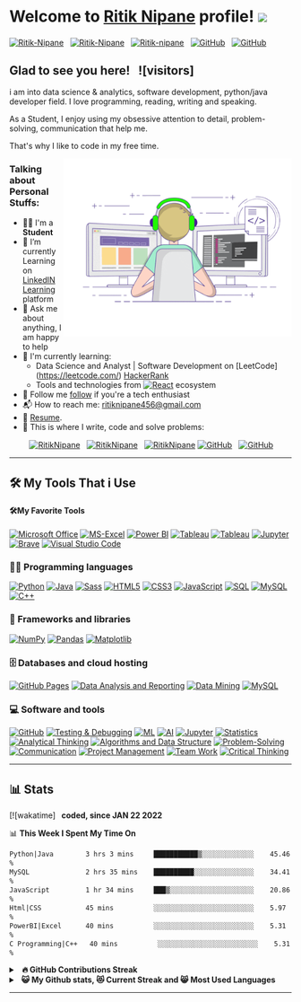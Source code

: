 # Welcome to [Ritik Nipane](https://github.com/RitzyKingS) profile! <a href="https://github.com/RitzyKingS"><img src="https://media.giphy.com/media/hvRJCLFzcasrR4ia7z/giphy.gif" width="25px"></a>

<a href="https://www.linkedin.com/in/ritik-nipane-70ab4b1a6/" target="_blank"><img align="center" src="https://raw.githubusercontent.com/rahuldkjain/github-profile-readme-generator/master/src/images/icons/Social/linked-in-alt.svg" alt="Ritik-Nipane" height="30" width="40" /></a>
&nbsp;
<a href="https://twitter.com/RitzyKings_007" target="_blank"><img align="center" src="https://raw.githubusercontent.com/rahuldkjain/github-profile-readme-generator/master/src/images/icons/Social/twitter.svg" alt="Ritik-Nipane" height="30" width="40" /></a>
&nbsp;
<a href="https://www.instagram.com/ritzykings_007/?igshid=OGQ5ZDc2ODk2ZA%3D%3D" target="_blank"><img align="center" src="https://raw.githubusercontent.com/rahuldkjain/github-profile-readme-generator/master/src/images/icons/Social/instagram.svg" alt="Ritik-nipane" height="30" width="40" /></a>
&nbsp;
<a href="https://github.com/RitzyKingS" target="_blank"><img align="center" src="https://img.icons8.com/?size=50&id=12599&format=png" alt="GitHub" height="30" width="30" /></a>
&nbsp;
<a href="https://github.com/RitzyKingS" target="_blank"><img align="center" src="https://img.icons8.com/?size=80&id=9eK5RgdglDbA&format=png" alt="GitHub" height="30" width="30" /></a>
&nbsp;


## Glad to see you here! &nbsp; ![visitors]

i am into data science & analytics, software development, python/java developer field. I love programming, reading, writing and speaking.

As a Student, I enjoy using my obsessive attention to detail, problem-solving, communication that help me.

That's why I like to code in my free time.

<img align="right" alt="GIF" src="./coding.gif" width="408" height="318" />


### Talking about Personal Stuffs:

- 👨‍🎓 I'm a **Student**
- 🔭 I’m currently Learning on [LinkedIN Learning](https://learning.linkedin.com/cx/get-started?src=go-pa&trk=sem-ga_campid.9764329640_asid.102279866120_crid.428931010987_kw.linkedin%20learning_d.c_tid.kwd-310582843911_n.g_mt.e_geo.9300687&mcid=6841855808129646768&cid=&gclid=CjwKCAjws9ipBhB1EiwAccEi1IQ63mc9qetAdIPnsQpeqvStG9bGFaEQNvP95UsM_oLOCMB-sO5gDxoCdjoQAvD_BwE&gclsrc=aw.ds) platform
- 💬 Ask me about anything, I am happy to help
- 🌱 I'm currently learning:
  - Data Science and Analyst | Software Development on [LeetCode] (https://leetcode.com/) [HackerRank](https://www.hackerrank.com/)
  - Tools and technologies from <a href="#"><img alt="React" src="https://img.shields.io/badge/Microsoft%20Office-D83B01.svg?logo=microsoft-office&logoColor=white"></a> ecosystem
- 👯 Follow me [follow](https://github.com/RitzyKingS) if you're a tech enthusiast
- 📬 How to reach me: [ritiknipane456@gmail.com](mailto:ritiknipane456@gmail.com)
- 📝 [Resume](https://ritzykings.github.io/Portfolio/elements.html).
- 💪 This is where I write, code and solve problems:

&nbsp;&nbsp;&nbsp;&nbsp;&nbsp;&nbsp;&nbsp;&nbsp;
<a href="https://github.com/RitzyKingS" target="_blank"><img align="center" src="https://raw.githubusercontent.com/rahuldkjain/github-profile-readme-generator/master/src/images/icons/Social/github.svg" alt="RitikNipane" height="30" width="40" /></a>
&nbsp;
<a href="https://leetcode.com" target="_blank"><img align="center" src="https://raw.githubusercontent.com/rahuldkjain/github-profile-readme-generator/master/src/images/icons/Social/leet-code.svg" alt="RitikNipane" height="30" width="40" /></a>
&nbsp;
<a href="https://www.hackerrank.com/" target="_blank"><img align="center" src="https://raw.githubusercontent.com/rahuldkjain/github-profile-readme-generator/master/src/images/icons/Social/hackerrank.svg" alt="RitikNipane" height="30" width="40" /></a>
<a href="https://github.com/RitzyKingS" target="_blank"><img align="center" src="https://img.icons8.com/?size=50&id=12599&format=png" alt="GitHub" height="30" width="30" /></a>
&nbsp;
<a href="https://github.com/RitzyKingS" target="_blank"><img align="center" src="https://img.icons8.com/?size=80&id=9eK5RgdglDbA&format=png" alt="GitHub" height="30" width="30" /></a>
&nbsp;

---

## 🛠️ My Tools That i Use

#### 🛠️My Favorite Tools
<p>
    <a href="#"><img alt="Microsoft Office" src="https://img.shields.io/badge/Microsoft%20Office-D83B01.svg?logo=microsoft-office&logoColor=white"></a>
    <a href="#"><img alt="MS-Excel" src="https://img.shields.io/badge/MS-Excel-217346.svg?logo=microsoft-excel&logoColor=white"></a>
    <a href="#"><img alt="Power BI" src="https://img.shields.io/badge/Power%20BI-F2C811.svg?logo=power-bi&logoColor=white"></a>
    <a href="#"><img alt="Tableau" src="https://img.shields.io/badge/Tableau-E97627.svg?logo=tableau&logoColor=white"></a>
    <a href="#"><img alt="Tableau" src="https://img.shields.io/badge/Tableau-E97627.svg?logo=tableau&logoColor=white"></a>
    <a href="#"><img alt="Jupyter" src="https://img.shields.io/badge/Jupyter-F37626.svg?logo=jupyter&logoColor=white"></a>
    <a href="#"><img alt="Brave" src="https://img.shields.io/badge/Brave-FB542B.svg?logo=brave&logoColor=white"></a>
    <a href="#"><img alt="Visual Studio Code" src="https://img.shields.io/badge/VS%20Code-0078d7.svg?logo=visual-studio-code&logoColor=white"></a>
</p>

### 👨‍💻 Programming languages

<p>
    <a href="#"><img alt="Python" src="https://img.shields.io/badge/Python-3776AB.svg?logo=python&logoColor=white"></a>
    <a href="#"><img alt="Java" src="https://img.shields.io/badge/Java-007396.svg?logo=java&logoColor=white"></a>
    <a href="#"><img alt="Sass" src="https://img.shields.io/badge/Sass-CC6699.svg?logo=sass&logoColor=white"></a>
    <a href="#"><img alt="HTML5" src="https://img.shields.io/badge/HTML5-E34F26.svg?logo=html5&logoColor=white"></a>
    <a href="#"><img alt="CSS3" src="https://img.shields.io/badge/CSS3-1572B6.svg?logo=css3&logoColor=white"></a>
    <a href="#"><img alt="JavaScript" src="https://img.shields.io/badge/JavaScript-F7DF1E.svg?logo=javascript&logoColor=black"></a>
    <a href="#"><img alt="SQL" src="https://img.shields.io/badge/SQL-025E8C.svg?logo=database&logoColor=white"></a>
    <a href="#"><img alt="MySQL" src="https://img.shields.io/badge/MySQL-4479A1.svg?logo=mysql&logoColor=white"></a>
    <a href="#"><img alt="C++" src="https://img.shields.io/badge/C-A8B9CC.svg?logo=c&logoColor=white"></a>
</p>

### 🧰 Frameworks and libraries

<p>
    <a href="#"><img alt="NumPy" src="https://img.shields.io/badge/NumPy-013243.svg?logo=numpy&logoColor=white"></a>
    <a href="#"><img alt="Pandas" src="https://img.shields.io/badge/Pandas-150458.svg?logo=pandas&logoColor=white"></a>
    <a href="#"><img alt="Matplotlib" src="https://img.shields.io/badge/Matplotlib-3776AB.svg"></a>
</p>

### 🗄️ Databases and cloud hosting

<p>
    <a href="#"><img alt="GitHub Pages" src="https://img.shields.io/badge/GitHub%20Pages-327FC7.svg?logo=github&logoColor=white"></a>
    <a href="#"><img alt="Data Analysis and Reporting" src="https://img.shields.io/badge/Data%20Analysis%20and%20Reporting-FF914D.svg"></a>
    <a href="#"><img alt="Data Mining" src ="https://img.shields.io/badge/Data%20Mining-00D34D.svg?logo=datacamp&logoColor=white"></a>
    <a href="#"><img alt="MySQL" src="https://img.shields.io/badge/MySQL-00f.svg?logo=mysql&logoColor=white"></a>
</p>

### 💻 Software and tools


<p>
    <a href="#"><img alt="GitHub" src="https://img.shields.io/badge/GitHub-181717.svg?logo=github&logoColor=white"></a>
    <a href="#"><img alt="Testing & Debugging" src="https://img.shields.io/badge/Testing%20%26%20Debugging-3096EF.svg"></a>
    <a href="#"><img alt="ML" src="https://img.shields.io/badge/ML-FF6F61.svg?logo=machine-learning&logoColor=white"></a>
    <a href="#"><img alt="AI" src="https://img.shields.io/badge/AI-51B4E6.svg?logo=ai&logoColor=white"></a>
    <a href="#"><img alt="Jupyter" src="https://img.shields.io/badge/Jupyter-F37626.svg?logo=Jupyter&logoColor=white"></a>
    <a href="#"><img alt="Statistics" src="https://img.shields.io/badge/Statistics-231F20.svg?logo=statistics&logoColor=white"></a>
    <a href="#"><img alt="Analytical Thinking" src="https://img.shields.io/badge/Analytical%20Thinking-9F9D8E.svg"></a>
    <a href="#"><img alt="Algorithms and Data Structure" src="https://img.shields.io/badge/Algorithms%20and%20Data%20Structure-FF914D.svg"></a>
    <a href="#"><img alt="Problem-Solving" src="https://img.shields.io/badge/Problem%20Solving-00AEEF.svg"></a>
    <a href="#"><img alt="Communication" src="https://img.shields.io/badge/Communication-127CC0.svg"></a>
    <a href="#"><img alt="Project Management" src="https://img.shields.io/badge/Project%20Management-E34F26.svg?logo=trello&logoColor=white"></a>
    <a href="#"><img alt="Team Work" src="https://img.shields.io/badge/Team%20Work-1976D2.svg?logo=slack&logoColor=white"></a>
    <a href="#"><img alt="Critical Thinking" src="https://img.shields.io/badge/Critical%20Thinking-EC6512.svg"></a>
</p>

---

## 📊 Stats

[![wakatime] <b>&nbsp; coded, since JAN 22 2022</b>

📊 <b>This Week I Spent My Time On</b>

<!--START_SECTION:waka-->
```text
Python|Java        3 hrs 3 mins     ███████████▒░░░░░░░░░░░░░    45.46 % 
MySQL              2 hrs 35 mins    ██████████░░░░░░░░░░░░░░░    34.41 % 
JavaScript         1 hr 34 mins     ███▒░░░░░░░░░░░░░░░░░░░░░    20.86 % 
Html|CSS           45 mins          ░░░░░░░░░░░░░░░░░░░░░░░░░    5.97 % 
PowerBI|Excel      40 mins          ░░░░░░░░░░░░░░░░░░░░░░░░░    5.31 % 
C Programming|C++   40 mins          ░░░░░░░░░░░░░░░░░░░░░░░░░    5.31 % 

```
<!--END_SECTION:waka-->


<details>
  <summary>&nbsp;&nbsp;<b>🔥 GitHub Contributions Streak</summary>
  <br/>

</details>


<details>
  <summary>&nbsp;&nbsp;<b>😺 My Github stats, 😻 Current Streak and 😸 Most Used Languages</summary>

</details>

---



